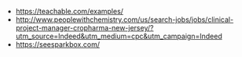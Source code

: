 - https://teachable.com/examples/
- http://www.peoplewithchemistry.com/us/search-jobs/jobs/clinical-project-manager-cropharma-new-jersey/?utm_source=Indeed&utm_medium=cpc&utm_campaign=Indeed
- https://seesparkbox.com/
